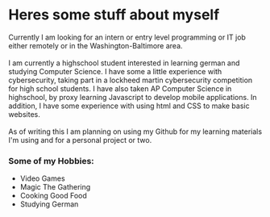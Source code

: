 <!DOCTYPE HTML>
<html lang="en">
  <body>
    <h1>Heres some stuff about myself</h1>
    <p>Currently I am looking for an intern or entry level programming or IT job either remotely or in the Washington-Baltimore area.<br><br>I am currently a highschool student interested in learning german and studying Computer Science. I have some a little experience with cybersecurity, taking part in a lockheed martin cybersecurity competition for high school students. I have also taken AP Computer Science in highschool, by proxy learning Javascript to develop mobile applications. In addition, I have some experience with using html and CSS to make basic websites.<br><br>As of writing this I am planning on using my Github for my learning materials I'm using and for a personal project or two.</p>
    <h3>Some of my Hobbies:</h3>    
    <ul>
      <li>Video Games</li>
      <li>Magic The Gathering</li>
      <li>Cooking Good Food</li>
      <li>Studying German</li>
    </ul>
  </body>
</html>
